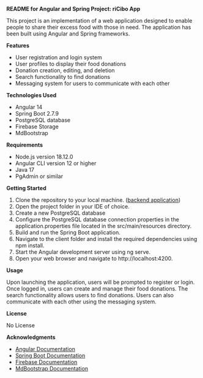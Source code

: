 **README for Angular and Spring Project: riCibo App** 

This project is an implementation of a web application designed to enable people to share their excess food with those in need. The application has been built using Angular and Spring frameworks.

**Features**

- User registration and login system
- User profiles to display their food donations
- Donation creation, editing, and deletion
- Search functionality to find donations
- Messaging system for users to communicate with each other

**Technologies Used**

- Angular 14
- Spring Boot 2.7.9
- PostgreSQL database
- Firebase Storage
- MdBootstrap

**Requirements**

- Node.js version 18.12.0
- Angular CLI version 12 or higher
- Java 17
- PgAdmin or similar

**Getting Started**

1. Clone the repository to your local machine. ([backend application](https://github.com/gerdiley/Capstone-Backend))
2. Open the project folder in your IDE of choice.
3. Create a new PostgreSQL database
4. Configure the PostgreSQL database connection properties in the application.properties file located in the src/main/resources directory.
5. Build and run the Spring Boot application.
6. Navigate to the client folder and install the required dependencies using npm install.
7. Start the Angular development server using ng serve.
8. Open your web browser and navigate to http://localhost:4200.

**Usage**

Upon launching the application, users will be prompted to register or login. Once logged in, users can create and manage their food donations. The search functionality allows users to find donations. Users can also communicate with each other using the messaging system.

**License**

No License

**Acknowledgments**
- [Angular Documentation](https://angular.io/docs)
- [Spring Boot Documentation](https://spring.io/projects/spring-boot)
- [Firebase Documentation](https://firebase.google.com/docs?hl=it)
- [MdBootstrap Documentation](https://mdbootstrap.com/docs/angular/)
